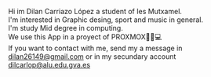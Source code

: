 Hi im Dilan Carriazo López a student of Ies Mutxamel.  
I'm interested in Graphic desing, sport and music in general.  
I'm study Mid degree in computing.  
We use this App in a proyect of PROXMOX👨‍💻💻  
If you want to contact with me, send my a message in dilan26149@gmail.com or in my secundary account dilcarlop@alu.edu.gva.es  



<!---
Dilan26149/Dilan26149 is a ✨ special ✨ repository because its `README.md` (this file) appears on your GitHub profile.
You can click the Preview link to take a look at your changes.
--->

